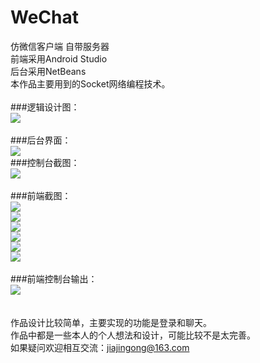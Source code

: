 # WeChat
仿微信客户端  自带服务器
<br>
前端采用Android Studio<br>
后台采用NetBeans<br>
本作品主要用到的Socket网络编程技术。<br>
<br>
###逻辑设计图：<br>
<img src="https://github.com/jingong/WeChat/blob/master/screenshot/1.png" /><br>
<br>
###后台界面：<br>
<img src="https://github.com/jingong/WeChat/blob/master/screenshot/2.png" /><br>
###控制台截图：<br>
<img src="https://github.com/jingong/WeChat/blob/master/screenshot/9.png" /><br>
<br>
###前端截图：<br>
<img src="https://github.com/jingong/WeChat/blob/master/screenshot/3.jpg" /><br>
<img src="https://github.com/jingong/WeChat/blob/master/screenshot/4.jpg" /><br>
<img src="https://github.com/jingong/WeChat/blob/master/screenshot/5.jpg" /><br>
<img src="https://github.com/jingong/WeChat/blob/master/screenshot/6.jpg" /><br>
<img src="https://github.com/jingong/WeChat/blob/master/screenshot/7.png" /><br>
<img src="https://github.com/jingong/WeChat/blob/master/screenshot/8.jpg" /><br>
<br>
###前端控制台输出：<br>
<img src="https://github.com/jingong/WeChat/blob/master/screenshot/10.png" /><br>
<br>
<br>
作品设计比较简单，主要实现的功能是登录和聊天。<br>
作品中都是一些本人的个人想法和设计，可能比较不是太完善。<br>
如果疑问欢迎相互交流：jiajingong@163.com<br>

